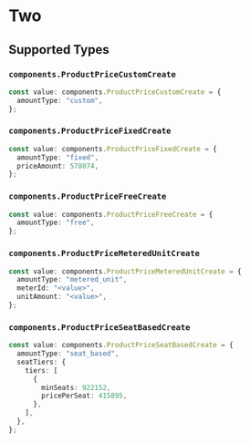 # Two


## Supported Types

### `components.ProductPriceCustomCreate`

```typescript
const value: components.ProductPriceCustomCreate = {
  amountType: "custom",
};
```

### `components.ProductPriceFixedCreate`

```typescript
const value: components.ProductPriceFixedCreate = {
  amountType: "fixed",
  priceAmount: 578074,
};
```

### `components.ProductPriceFreeCreate`

```typescript
const value: components.ProductPriceFreeCreate = {
  amountType: "free",
};
```

### `components.ProductPriceMeteredUnitCreate`

```typescript
const value: components.ProductPriceMeteredUnitCreate = {
  amountType: "metered_unit",
  meterId: "<value>",
  unitAmount: "<value>",
};
```

### `components.ProductPriceSeatBasedCreate`

```typescript
const value: components.ProductPriceSeatBasedCreate = {
  amountType: "seat_based",
  seatTiers: {
    tiers: [
      {
        minSeats: 922152,
        pricePerSeat: 415895,
      },
    ],
  },
};
```

